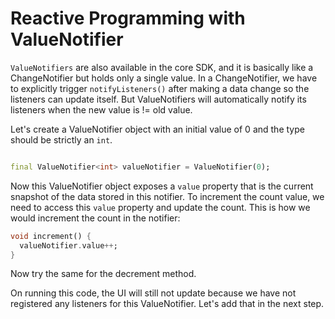 # Reactive Programming with ValueNotifier

`ValueNotifiers` are also available in the core SDK, and it is basically like a ChangeNotifier but
holds only a single value. In a ChangeNotifier, we have to explicitly trigger `notifyListeners()`
after making a data change so the listeners can update itself. But ValueNotifiers will automatically
notify its listeners when the new value is != old value.

Let's create a ValueNotifier object with an initial value of 0 and the type should be strictly
an `int`.

```dart

final ValueNotifier<int> valueNotifier = ValueNotifier(0);
```

Now this ValueNotifier object exposes a ``value`` property that is the current snapshot of the data
stored in this notifier. To increment the count value, we need to access this `value` property and
update the count. This is how we would increment the count in the notifier:

```dart
void increment() {
  valueNotifier.value++;
}
```

Now try the same for the decrement method.

On running this code, the UI will still not update because we have not registered any listeners for
this ValueNotifier. Let's add that in the next step. 
